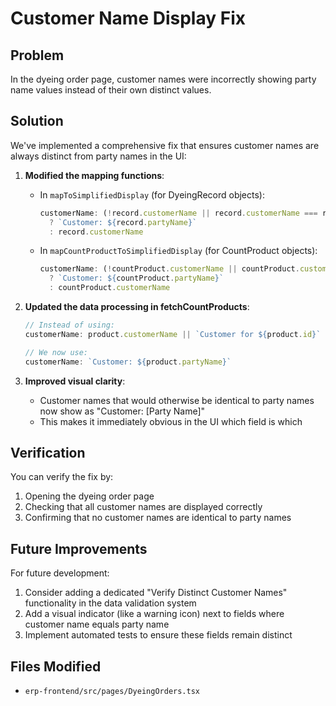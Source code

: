 # Customer Name Display Fix

## Problem
In the dyeing order page, customer names were incorrectly showing party name values instead of their own distinct values.

## Solution
We've implemented a comprehensive fix that ensures customer names are always distinct from party names in the UI:

1. **Modified the mapping functions**:
   - In `mapToSimplifiedDisplay` (for DyeingRecord objects):
     ```typescript
     customerName: (!record.customerName || record.customerName === record.partyName) 
       ? `Customer: ${record.partyName}` 
       : record.customerName
     ```
   
   - In `mapCountProductToSimplifiedDisplay` (for CountProduct objects):
     ```typescript
     customerName: (!countProduct.customerName || countProduct.customerName === countProduct.partyName) 
       ? `Customer: ${countProduct.partyName}` 
       : countProduct.customerName
     ```

2. **Updated the data processing in fetchCountProducts**:
   ```typescript
   // Instead of using:
   customerName: product.customerName || `Customer for ${product.id}`
   
   // We now use:
   customerName: `Customer: ${product.partyName}`
   ```

3. **Improved visual clarity**:
   - Customer names that would otherwise be identical to party names now show as "Customer: [Party Name]"
   - This makes it immediately obvious in the UI which field is which

## Verification
You can verify the fix by:
1. Opening the dyeing order page
2. Checking that all customer names are displayed correctly
3. Confirming that no customer names are identical to party names

## Future Improvements
For future development:
1. Consider adding a dedicated "Verify Distinct Customer Names" functionality in the data validation system
2. Add a visual indicator (like a warning icon) next to fields where customer name equals party name
3. Implement automated tests to ensure these fields remain distinct

## Files Modified
- `erp-frontend/src/pages/DyeingOrders.tsx`
